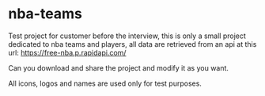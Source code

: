 # nba-teams
Test project for customer before the interview, this is only a small project dedicated to nba teams and players, all data are retrieved from an api at this url:
https://free-nba.p.rapidapi.com/

Can you download and share the project and modify it as you want.

All icons, logos and names are used only for test purposes.
